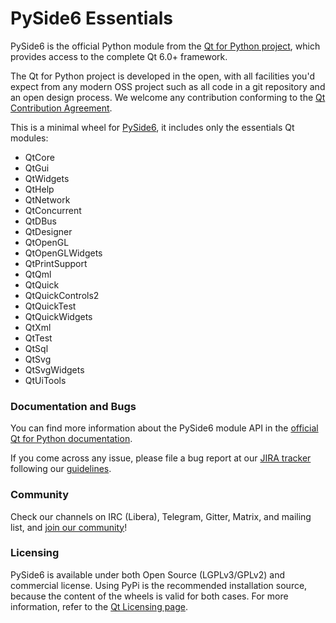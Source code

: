 # PySide6 Essentials

PySide6 is the official Python module from the
[Qt for Python project](https://wiki.qt.io/Qt_for_Python),
which provides access to the complete Qt 6.0+ framework.

The Qt for Python project is developed in the open, with all facilities you'd expect
from any modern OSS project such as all code in a git repository and an open
design process. We welcome any contribution conforming to the
[Qt Contribution Agreement](https://www.qt.io/contributionagreement/).

This is a minimal wheel for [PySide6](https://pypi.org/project/PySide6),
it includes only the essentials Qt modules:

* QtCore
* QtGui
* QtWidgets
* QtHelp
* QtNetwork
* QtConcurrent
* QtDBus
* QtDesigner
* QtOpenGL
* QtOpenGLWidgets
* QtPrintSupport
* QtQml
* QtQuick
* QtQuickControls2
* QtQuickTest
* QtQuickWidgets
* QtXml
* QtTest
* QtSql
* QtSvg
* QtSvgWidgets
* QtUiTools

### Documentation and Bugs

You can find more information about the PySide6 module API in the
[official Qt for Python documentation](https://doc.qt.io/qtforpython/).

If you come across any issue, please file a bug report at our
[JIRA tracker](https://bugreports.qt.io/projects/PYSIDE) following
our [guidelines](https://wiki.qt.io/Qt_for_Python/Reporting_Bugs).

### Community

Check our channels on IRC (Libera), Telegram, Gitter, Matrix, and mailing list,
and [join our community](https://wiki.qt.io/Qt_for_Python#Community)!

### Licensing

PySide6 is available under both Open Source (LGPLv3/GPLv2) and commercial
license. Using PyPi is the recommended installation source, because the
content of the wheels is valid for both cases. For more information, refer to
the [Qt Licensing page](https://www.qt.io/licensing/).
